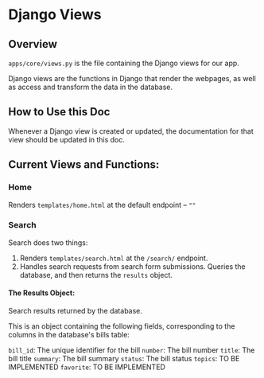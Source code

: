 # Django Views

## Overview
`apps/core/views.py` is the file containing the Django views for our app.

Django views are the functions in Django that render the webpages, as well as access and transform the data in the database.

## How to Use this Doc
Whenever a Django view is created or updated, the documentation for that view should be updated in this doc. 

## Current Views and Functions:

### Home
Renders `templates/home.html` at the default endpoint – `""`

### Search
Search does two things:

1. Renders `templates/search.html` at the `/search/` endpoint.
2. Handles search requests from search form submissions. Queries the database, and then returns the `results` object.

#### The Results Object:
Search results returned by the database. 

This is an object containing the following fields, corresponding to the columns in the database's bills table:

`bill_id`: The unique identifier for the bill
`number`: The bill number
`title`: The bill title
`summary`: The bill summary
`status`: The bill status
`topics`: TO BE IMPLEMENTED
`favorite`: TO BE IMPLEMENTED
